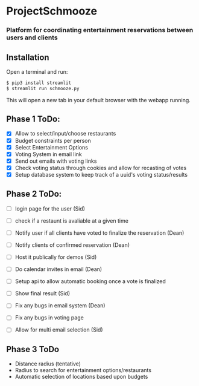 # ProjectSchmooze
### Platform for coordinating entertainment reservations between users and clients


## Installation

Open a terminal and run:

```bash
$ pip3 install streamlit
$ streamlit run schmooze.py
```

This will open a new tab in your default browser with the webapp running.

## Phase 1 ToDo:
- [x] Allow to select/input/choose restaurants
- [x] Budget constraints per person 
- [x] Select Entertainment Options 
- [x] Voting System in email link 
- [x] Send out emails with voting links
- [x] Check voting status through cookies and allow for recasting of votes
- [x] Setup database system to keep track of a uuid's voting status/results

## Phase 2 ToDo:
- [ ] login page for the user (Sid)
- [ ] check if a restaunt is avaliable at a given time
- [ ] Notify user if all clients have voted to finalize the reservation (Dean)
- [ ] Notify clients of confirmed reservation (Dean)
- [ ] Host it publically for demos (Sid)
- [ ] Do calendar invites in email (Dean)
- [ ] Setup api to allow automatic booking once a vote is finalized
- [ ] Show final result (Sid)
- [ ] Fix any bugs in email system (Dean)
- [ ] Fix any bugs in voting page
- [ ] Allow for multi email selection (Sid)


## Phase 3 ToDo
- Distance radius (tentative)
- Radius to search for entertainment options/restaurants
- Automatic selection of locations based upon budgets
